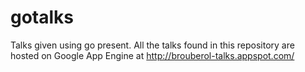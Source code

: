 gotalks
=======

Talks given using go present.
All the talks found in this repository are hosted on Google App Engine at http://brouberol-talks.appspot.com/
